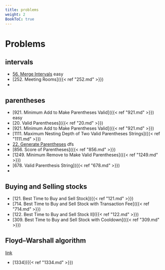 ```yaml
---
title: problems
weight: 2
BookToC: true
---
```

# Problems

## intervals
- [56. Merge Intervals](56) easy
- [252. Meeting Rooms]({{< ref "252.md" >}}) 
- 
## parentheses

- [921. Minimum Add to Make Parentheses Valid]({{< ref "921.md" >}}) easy
- [20. Valid Parentheses]({{< ref "20.md" >}})
- [921. Minimum Add to Make Parentheses Valid]({{< ref "921.md" >}})
- [1111. Maximum Nesting Depth of Two Valid Parentheses Strings]({{< ref "1111.md" >}})
- [22. Generate Parentheses](https://shuatiji.web.app/docs/bfs_dfs/22/) dfs
- [856. Score of Parentheses]({{< ref "856.md" >}})
- [1249. Minimum Remove to Make Valid Parentheses]({{< ref "1249.md" >}})
- [678. Valid Parenthesis String]({{< ref "678.md" >}})
- 
## Buying and Selling stocks

- [121. Best Time to Buy and Sell Stock]({{< ref "121.md" >}})
- [714. Best Time to Buy and Sell Stock with Transaction Fee]({{< ref "714.md" >}})
- [122. Best Time to Buy and Sell Stock II]({{< ref "122.md" >}})
- [309. Best Time to Buy and Sell Stock with Cooldown]({{< ref "309.md" >}})

## Floyd–Warshall algorithm
[link](https://en.wikipedia.org/wiki/Floyd%E2%80%93Warshall_algorithm)
- [1334]({{< ref "1334.md" >}})

